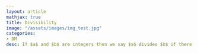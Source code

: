 ```yaml
---
layout: article
mathjax: true
title: Divisibility
image: "/assets/images/img_test.jpg"
categories:
- DM
desc: If $a$ and $b$ are integers then we say $a$ divides $b$ if there exists an integer $c$ such that $b=ac$ and $b \over a$ is an integer.

































































































































































































































































































































































 
imagealt: 
---
```


If $a$ and $b$ are integers then we say *$a$ divides $b$* if there exists an integer $c$ such that $b=ac$ and $b \over a$ is an integer.


































































































































































































































































































































































$a$ will be called *factor* of $b$.

































































































































































































































































































































































$b$ will be called *multiple* of $a$.


































































































































































































































































































































































$a$ divides $b$ is represented as $a | b$.


































































































































































































































































































































































### Subtopics
- [Basic Properties of Divisiblity]({% post_url 2020-07-22-basic-properties-of-divisiblity %})
- [Division Algorithm]({% post_url 2020-11-05-division-algorithm %})
- [Modular Arithematic]({% post_url 2020-07-25-modular-arithematic %})